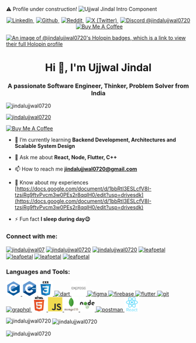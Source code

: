 ⚠️ Profile under construction!
![Ujjwal Jindal Intro Component](https://lh3.googleusercontent.com/pw/ABLVV84UjWfAw3Tcc7bJ29o21OplEbXlgS0_POiydD5rua7CvyzhJfxVOvmp3GmkAXLP-ZVUrI1mJwaqZoTtCfyVQSzfUxFrUc0XGNw4H-uqEDYo-l9SiFCK8xo2x9kM-Teul4yNztuP8q1nni5CWgWh3UH11A=w1920-h720-s-no-gm?authuser=0)

<p align="center">
    <a href="https://www.linkedin.com/in/jindalujjwal0720/">
      <img src="https://lh3.googleusercontent.com/pw/ABLVV87qJny-j9azE5oIUtjBaFJR8OK-BHaMXnXsPNpC5bclMW8tbQRmIpP8jm4_AOZ5N0k9NmaqP3ik5e2vebrvvxWzBppg6hS6m99TiedWppfhd0vcGMfCmQd6b4iiDEim4zFoRmAIYprFLkLZ2ck-DDlBBQ=w320-h320-s-no-gm?authuser=0" alt="LinkedIn" style="width:15%;" />
    </a>
  &hairsp;
    <a href="https://github.com/jindalujjwal0720">
      <img src="https://lh3.googleusercontent.com/pw/ABLVV84kS5e1D22mo4KaRx6VYFV23HH_hRYLYSmuHCSeEY6r_efjK4KCKXyTC-voxdMeGvbMMiEmFNsy7PMJB5tldRUXDVRKVXZmv6rV40qVa2spKzmZeRW35ccojcn30xosEQ2EKxpeMA1iP9dgGY2_EgputQ=w320-h320-s-no-gm?authuser=0" alt="Github" style="width:15%;" />
    </a>
  &hairsp;
    <a href="https://www.reddit.com/user/jindalujjwal0720">
      <img src="https://lh3.googleusercontent.com/pw/ABLVV87y_lgfCdrTnAeZhzsrSLjSaQyU9GpnbByy_2-0DtVH-3UiBOp-MimYIgwkOp7lRvFPnxC7TqeFFF12gtZAWFgM8VEeqCpY-z4AB571DeZIXzDQwM0syERj4XBiK_yDdAWCDL6tBrzFxu02wvoEiaMhug=w320-h320-s-no-gm?authuser=0" alt="Reddit" style="width:15%;" />
    </a>
  &hairsp;
    <a href="https://twitter.com/jindalujjwal07">
      <img src="https://lh3.googleusercontent.com/pw/ABLVV86Feg0Zww492j95ep7lcpfuL5PlCpWpKcHelEQusOMjuQfBZlbnKPVbDrIyx0O3rFEwvSORixyufNyCm2_6R2H9phucIm6_GiLdmp_GcJWC8k6HFhHsQkXOx2sruRgkaucYNdTZ6QxIanQWCJFcBv106w=w320-h320-s-no-gm?authuser=0" alt="X (Twitter)" style="width:15%;" />
    </a>
  &hairsp;
    <a href="https://discordapp.com/users/936926592687554610">
      <img src="https://lh3.googleusercontent.com/pw/ABLVV86G7znl0pfgom2Q-HFckv8_DqEve_-8-dPr5_hDwYaBClsYWaKUjNRK7MEwpW2OiE2TBwPbXzxaQzYCtgY4UYRezmlR0O35k_Fs3xNPhlz0mViJ1d-PQR54XoSBiXzSlmScJlFdbx9bJTdgzu0Wrdmc3A=w320-h320-s-no-gm?authuser=0" alt="Discord @jindalujjwal0720" style="width:15%;" />
    </a>
  &hairsp;
    <a href="https://www.buymeacoffee.com/jindalujjwal0720">
      <img src="https://lh3.googleusercontent.com/pw/ABLVV86HYz_dX6QqhFP_WjtZTkZpeEnSUW6nDwKrSIR9b1fFPAwoiR9jYbq60_gR1spEa65AkdSCrU4X-NbRqDyFKxK5FHjj6b3CIRe4pk_xxHrJBDmqAY2pindNCwNcNLBE30Idj_fC4_Chs38smLOGuukyFQ=w320-h320-s-no-gm?authuser=0" alt="Buy Me A Coffee" style="width:15%;" />
    </a>
</p>

[![An image of @jindalujjwal0720's Holopin badges, which is a link to view their full Holopin profile](https://holopin.me/jindalujjwal0720)](https://holopin.io/@jindalujjwal0720)
<h1 align="center">Hi 👋, I'm Ujjwal Jindal</h1>
<h3 align="center">A passionate Software Engineer, Thinker, Problem Solver from India</h3>

<p align="left"> <img src="https://komarev.com/ghpvc/?username=jindalujjwal0720&label=Profile%20views&color=0e75b6&style=flat" alt="jindalujjwal0720" /> </p>

<p align="left"> <a href="https://github.com/ryo-ma/github-profile-trophy"><img src="https://github-profile-trophy.vercel.app/?username=jindalujjwal0720&margin-w=15&margin-h=15&column=-1" alt="jindalujjwal0720" /></a> </p>
<!--
<p align="left"> <a href="https://twitter.com/jindalujjwal07" target="blank"><img src="https://img.shields.io/twitter/follow/jindalujjwal07?logo=twitter&style=flat" alt="jindalujjwal07" /></a> </p> -->
<a href="https://www.buymeacoffee.com/jindalujjwal0720" target="_blank"><img src="https://cdn.buymeacoffee.com/buttons/v2/default-yellow.png" alt="Buy Me A Coffee" style="height: 60px !important;width: 217px !important;" ></a>

- 🌱 I’m currently learning **Backend Development, Architectures and Scalable System Design**

- 💬 Ask me about **React, Node, Flutter, C++**

- 📫 How to reach me **jindalujjwal0720@gmail.com**

- 📄 Know about my experiences [https://docs.google.com/document/d/1bbRtI3ESLcfV8I-tzsiRg9ftvPvcm3w0PEs2r8qqlH0/edit?usp=drivesdk](https://docs.google.com/document/d/1bbRtI3ESLcfV8I-tzsiRg9ftvPvcm3w0PEs2r8qqlH0/edit?usp=drivesdk)

- ⚡ Fun fact **I sleep during day😉**
              
<h3 align="left">Connect with me:</h3>
<p align="left">
<a href="https://twitter.com/jindalujjwal07" target="blank"><img align="center" src="https://raw.githubusercontent.com/rahuldkjain/github-profile-readme-generator/master/src/images/icons/Social/twitter.svg" alt="jindalujjwal07" height="30" width="40" /></a>
<a href="https://linkedin.com/in/jindalujjwal0720" target="blank"><img align="center" src="https://raw.githubusercontent.com/rahuldkjain/github-profile-readme-generator/master/src/images/icons/Social/linked-in-alt.svg" alt="jindalujjwal0720" height="30" width="40" /></a>
<a href="https://kaggle.com/jindalujjwal0720" target="blank"><img align="center" src="https://raw.githubusercontent.com/rahuldkjain/github-profile-readme-generator/master/src/images/icons/Social/kaggle.svg" alt="jindalujjwal0720" height="30" width="40" /></a>
<a href="https://www.codechef.com/users/leafpetal" target="blank"><img align="center" src="https://cdn.jsdelivr.net/npm/simple-icons@3.1.0/icons/codechef.svg" alt="leafpetal" height="30" width="40" /></a>
<a href="https://www.hackerrank.com/leafpetal" target="blank"><img align="center" src="https://raw.githubusercontent.com/rahuldkjain/github-profile-readme-generator/master/src/images/icons/Social/hackerrank.svg" alt="leafpetal" height="30" width="40" /></a>
<a href="https://codeforces.com/profile/leafpetal" target="blank"><img align="center" src="https://raw.githubusercontent.com/rahuldkjain/github-profile-readme-generator/master/src/images/icons/Social/codeforces.svg" alt="leafpetal" height="30" width="40" /></a>
<a href="https://www.leetcode.com/leafpetal" target="blank"><img align="center" src="https://raw.githubusercontent.com/rahuldkjain/github-profile-readme-generator/master/src/images/icons/Social/leet-code.svg" alt="leafpetal" height="30" width="40" /></a>
</p>

<h3 align="left">Languages and Tools:</h3>
<p align="left"> <a href="https://www.cprogramming.com/" target="_blank" rel="noreferrer"> <img src="https://raw.githubusercontent.com/devicons/devicon/master/icons/c/c-original.svg" alt="c" width="40" height="40"/> </a> <a href="https://www.w3schools.com/cpp/" target="_blank" rel="noreferrer"> <img src="https://raw.githubusercontent.com/devicons/devicon/master/icons/cplusplus/cplusplus-original.svg" alt="cplusplus" width="40" height="40"/> </a> <a href="https://www.w3schools.com/css/" target="_blank" rel="noreferrer"> <img src="https://raw.githubusercontent.com/devicons/devicon/master/icons/css3/css3-original-wordmark.svg" alt="css3" width="40" height="40"/> </a> <a href="https://dart.dev" target="_blank" rel="noreferrer"> <img src="https://www.vectorlogo.zone/logos/dartlang/dartlang-icon.svg" alt="dart" width="40" height="40"/> </a> <a href="https://expressjs.com" target="_blank" rel="noreferrer"> <img src="https://raw.githubusercontent.com/devicons/devicon/master/icons/express/express-original-wordmark.svg" alt="express" width="40" height="40"/> </a> <a href="https://www.figma.com/" target="_blank" rel="noreferrer"> <img src="https://www.vectorlogo.zone/logos/figma/figma-icon.svg" alt="figma" width="40" height="40"/> </a> <a href="https://firebase.google.com/" target="_blank" rel="noreferrer"> <img src="https://www.vectorlogo.zone/logos/firebase/firebase-icon.svg" alt="firebase" width="40" height="40"/> </a> <a href="https://flutter.dev" target="_blank" rel="noreferrer"> <img src="https://www.vectorlogo.zone/logos/flutterio/flutterio-icon.svg" alt="flutter" width="40" height="40"/> </a> <a href="https://git-scm.com/" target="_blank" rel="noreferrer"> <img src="https://www.vectorlogo.zone/logos/git-scm/git-scm-icon.svg" alt="git" width="40" height="40"/> </a> <a href="https://graphql.org" target="_blank" rel="noreferrer"> <img src="https://www.vectorlogo.zone/logos/graphql/graphql-icon.svg" alt="graphql" width="40" height="40"/> </a> <a href="https://www.w3.org/html/" target="_blank" rel="noreferrer"> <img src="https://raw.githubusercontent.com/devicons/devicon/master/icons/html5/html5-original-wordmark.svg" alt="html5" width="40" height="40"/> </a> <a href="https://developer.mozilla.org/en-US/docs/Web/JavaScript" target="_blank" rel="noreferrer"> <img src="https://raw.githubusercontent.com/devicons/devicon/master/icons/javascript/javascript-original.svg" alt="javascript" width="40" height="40"/> </a> <a href="https://www.mongodb.com/" target="_blank" rel="noreferrer"> <img src="https://raw.githubusercontent.com/devicons/devicon/master/icons/mongodb/mongodb-original-wordmark.svg" alt="mongodb" width="40" height="40"/> </a> <a href="https://nodejs.org" target="_blank" rel="noreferrer"> <img src="https://raw.githubusercontent.com/devicons/devicon/master/icons/nodejs/nodejs-original-wordmark.svg" alt="nodejs" width="40" height="40"/> </a> <a href="https://postman.com" target="_blank" rel="noreferrer"> <img src="https://www.vectorlogo.zone/logos/getpostman/getpostman-icon.svg" alt="postman" width="40" height="40"/> </a> <a href="https://reactjs.org/" target="_blank" rel="noreferrer"> <img src="https://raw.githubusercontent.com/devicons/devicon/master/icons/react/react-original-wordmark.svg" alt="react" width="40" height="40"/> </a> </p>

<p><img align="left" src="https://github-readme-stats.vercel.app/api/top-langs?username=jindalujjwal0720&show_icons=true&locale=en&layout=compact" alt="jindalujjwal0720" /></p>

<p>&nbsp;<img align="center" src="https://github-readme-stats.vercel.app/api?username=jindalujjwal0720&show_icons=true&locale=en" alt="jindalujjwal0720" /></p>

<p><img align="center" src="https://github-readme-streak-stats.herokuapp.com/?user=jindalujjwal0720&" alt="jindalujjwal0720" /></p>
